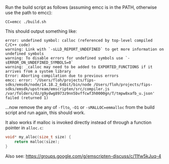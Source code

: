 Run the build script as follows (assuming emcc is in the PATH, otherwise use the path to emcc):

```
CC=emcc ./build.sh
```

This should output something like:

```
error: undefined symbol: calloc (referenced by top-level compiled C/C++ code)
warning: Link with `-sLLD_REPORT_UNDEFINED` to get more information on undefined symbols
warning: To disable errors for undefined symbols use `-sERROR_ON_UNDEFINED_SYMBOLS=0`
warning: _calloc may need to be added to EXPORTED_FUNCTIONS if it arrives from a system library
Error: Aborting compilation due to previous errors
emcc: error: '/Users/floh/projects/fips-sdks/emsdk/node/14.18.2_64bit/bin/node /Users/floh/projects/fips-sdks/emsdk/upstream/emscripten/src/compiler.js /var/folders/dz/g9ydwg8973z9nn5bvffcwf3h0000gn/T/tmpw8xafb_u.json' failed (returned 1)
```

...now remove the any of ```-flto```, ```-O1``` or  ```-sMALLOC=emmalloc``` from the build script and run again, this should work.

It also works if malloc is invoked directly instead of through a function pointer in ```alloc.c```:

```c
void* my_alloc(size_t size) {
    return malloc(size);
}
```

Also see: https://groups.google.com/g/emscripten-discuss/c/11fw5kJuq-4